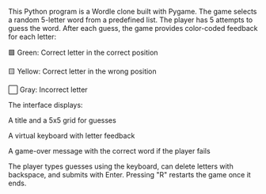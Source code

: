 This Python program is a Wordle clone built with Pygame. The game selects a random 5-letter word from a predefined list. The player has 5 attempts to guess the word. After each guess, the game provides color-coded feedback for each letter:

🟩 Green: Correct letter in the correct position

🟨 Yellow: Correct letter in the wrong position

⬜ Gray: Incorrect letter

The interface displays:

A title and a 5x5 grid for guesses

A virtual keyboard with letter feedback

A game-over message with the correct word if the player fails

The player types guesses using the keyboard, can delete letters with backspace, and submits with Enter. Pressing "R" restarts the game once it ends.
